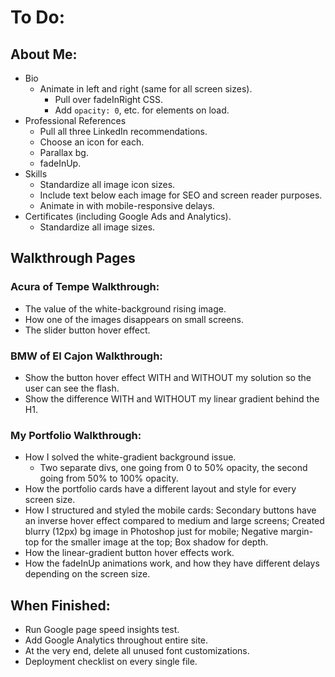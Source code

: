 # To Do:


## About Me:

- Bio
  - Animate in left and right (same for all screen sizes).
    - Pull over fadeInRight CSS.
    - Add `opacity: 0`, etc. for elements on load.
- Professional References
  - Pull all three LinkedIn recommendations.
  - Choose an icon for each.
  - Parallax bg.
  - fadeInUp.
- Skills
  - Standardize all image icon sizes.
  - Include text below each image for SEO and screen reader purposes.
  - Animate in with mobile-responsive delays.
- Certificates (including Google Ads and Analytics).
  - Standardize all image sizes.


## Walkthrough Pages

### Acura of Tempe Walkthrough:

- The value of the white-background rising image.
- How one of the images disappears on small screens.
- The slider button hover effect.


### BMW of El Cajon Walkthrough:

- Show the button hover effect WITH and WITHOUT my solution so the user can see the flash.
- Show the difference WITH and WITHOUT my linear gradient behind the H1.


### My Portfolio Walkthrough:

- How I solved the white-gradient background issue.
  - Two separate divs, one going from 0 to 50% opacity, the second going from 50% to 100% opacity.
- How the portfolio cards have a different layout and style for every screen size.
- How I structured and styled the mobile cards: Secondary buttons have an inverse hover effect compared to medium and large screens; Created blurry (12px) bg image in Photoshop just for mobile; Negative margin-top for the smaller image at the top; Box shadow for depth.
- How the linear-gradient button hover effects work.
- How the fadeInUp animations work, and how they have different delays depending on the screen size.


## When Finished:

- Run Google page speed insights test.
- Add Google Analytics throughout entire site.
- At the very end, delete all unused font customizations.
- Deployment checklist on every single file.